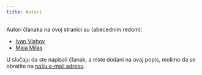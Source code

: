 ```yaml
---
title: Autori
---
```


Autori članaka na ovoj stranici su (abecednim redom):
- [Ivan Vlahov](https://github.com/vlahovivan)
- [Maja Milas](https://github.com/javascript-m)


U slučaju da ste napisali članak, a niste dodani na ovaj popis, molimo da se obratite na [našu e-mail adresu](mailto:ivan.vlahov@gmail.com).


